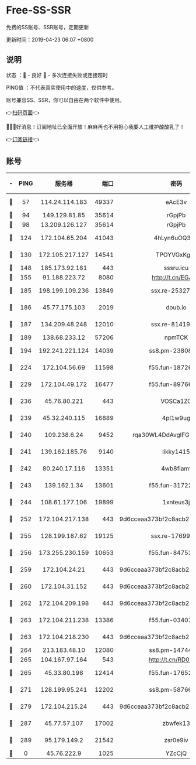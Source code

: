 # Free-SS-SSR

免费的SS账号、SSR账号，定期更新

更新时间：2019-04-23 06:07 +0800

## 说明

状态     ：🙂 - 良好 🙁 - 多次连接失败或连接超时

PING值   ：不代表真实使用中的速度，仅供参考。

账号兼容SS、SSR，你可以自由在两个软件中使用。

👉[扫码页面](https://liesauer.github.io/Free-SS-SSR/)👈

🎉🎉🎉好消息！订阅地址已全面开放！麻麻再也不用担心我要人工维护酸酸乳了！

👉[订阅链接](https://www.liesauer.net/yogurt/subscribe?ACCESS_TOKEN=DAYxR3mMaZAsaqUb)👈

## 账号

|-|PING|服务器|端口|密码|加密方式|区域|
|:----:|:----:|:-----:|-----:|:----:|:----:|:----:|
|🙂|57|114.24.114.183|49337|eAcE3v|chacha20-ietf|TW|
|🙂|94|149.129.81.85|35614|rGpjPb|rc4-md5|HK|
|🙂|98|13.209.126.127|35614|rGpjPb|rc4-md5|KR|
|🙂|124|172.104.65.204|41043|4hLyn6uOQ3hU|aes-256-cfb|JP|
|🙂|130|172.105.217.127|14541|TPOYVGxKglpi|aes-256-cfb|JP|
|🙂|148|185.173.92.181|443|sssru.icu|rc4-md5|RU|
|🙂|155|91.188.223.72|8080|http://t.cn/EGJIyrl|rc4-md5|RU|
|🙂|185|198.199.109.236|13849|ssx.re-25327001|aes-256-cfb|US|
|🙂|186|45.77.175.103|2019|doub.io|aes-128-ctr|SG|
|🙂|187|134.209.48.248|12010|ssx.re-81419250|aes-256-cfb|US|
|🙂|189|138.68.233.12|57206|npmTCK|rc4-md5|US|
|🙂|194|192.241.221.124|14039|ss8.pm-23808367|aes-256-cfb|US|
|🙂|224|172.104.56.69|11598|f55.fun-18726440|aes-256-cfb|SG|
|🙂|229|172.104.49.172|16477|f55.fun-89766175|aes-256-cfb|SG|
|🙂|236|45.76.80.221|443|VOSCa1ZG|aes-256-cfb|DE|
|🙂|239|45.32.240.115|16889|4pl1w9ug|aes-256-cfb|AU|
|🙂|240|109.238.6.24|9452|rqa30WL4DdAvgIFG6Fs3znzTa|aes-256-cfb|FR|
|🙂|241|139.162.185.76|9140|likky1415|aes-256-cfb|DE|
|🙂|242|80.240.17.116|13351|4wb8fiamf|aes-256-cfb|DE|
|🙂|243|139.162.1.34|13601|f55.fun-31722163|aes-256-cfb|SG|
|🙂|244|108.61.177.106|19899|1xnteus3j|aes-256-cfb|FR|
|🙂|252|172.104.217.138|443|9d6cceaa373bf2c8acb22e60b6a58be6|aes-256-cfb|US|
|🙂|255|128.199.187.62|19125|ssx.re-17699108|aes-256-cfb|SG|
|🙂|256|173.255.230.159|10653|f55.fun-84753420|aes-256-cfb|US|
|🙂|259|172.104.24.21|443|9d6cceaa373bf2c8acb22e60b6a58be6|aes-256-cfb|US|
|🙂|260|172.104.31.152|443|9d6cceaa373bf2c8acb22e60b6a58be6|aes-256-cfb|US|
|🙂|262|172.104.209.198|443|9d6cceaa373bf2c8acb22e60b6a58be6|aes-256-cfb|US|
|🙂|263|172.104.211.238|13386|f55.fun-03407561|aes-256-cfb|US|
|🙂|263|172.104.218.230|443|9d6cceaa373bf2c8acb22e60b6a58be6|aes-256-cfb|US|
|🙂|264|213.183.48.10|12080|ss8.pm-14744177|rc4-md5|RU|
|🙂|265|104.167.97.164|543|http://t.cn/RD0D7sx|rc4-md5|CA|
|🙂|265|45.33.80.198|12414|f55.fun-17652829|aes-256-cfb|US|
|🙂|271|128.199.95.241|12202|ss8.pm-58766684|aes-256-cfb|SG|
|🙂|279|172.104.215.24|443|9d6cceaa373bf2c8acb22e60b6a58be6|aes-256-cfb|US|
|🙂|287|45.77.57.107|17002|zbwfek13|aes-256-cfb|GB|
|🙂|289|95.179.149.2|21542|zsr0e9iv|aes-256-cfb|NL|
|🙁|0|45.76.222.9|1025|YZcCjQ|rc4-md5|JP|

